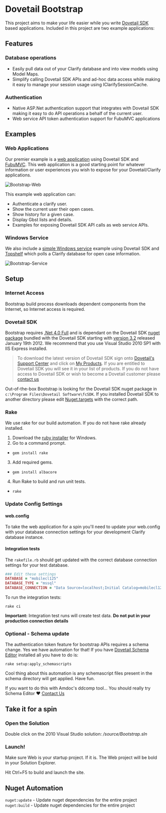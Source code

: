 Dovetail Bootstrap
==================

This project aims to make your life easier while you write [Dovetail SDK](http://www.dovetailsoftware.com/dovetail-sdk) based applications. Included in this project are two example applications:

Features
--------

### Database operations

* Easily pull data out of your Clarify database and into view models using Model Maps.
* Simplify calling Dovetail SDK APIs and ad-hoc data access while making it easy to manage your session usage using IClarifySessionCache.

### Authentication

* Native ASP.Net authentication support that integrates with Dovetail SDK making it easy to do API operations a behalf of the current user.
* Web service API token authentication support for FubuMVC applications

Examples 
--------

### Web Applications
Our premier example is a [web application](https://github.com/DovetailSoftware/dovetail-bootstrap/tree/master/source/Web) using Dovetail SDK and [FubuMVC](http://mvc.fubu-project.org/). This web application is a good starting point for whatever information or user experiences you wish to expose for your Dovetail/Clarify applications.

![Bootstrap-Web](http://f.cl.ly/items/1g2w0M272r1W240O061V/Image%202012-09-13%20at%202.02.46%20PM.png)

This example web application can: 

* Authenticate a clarify user.
* Show the current user their open cases.
* Show history for a given case.
* Display Gbst lists and details.
* Examples for exposing Dovetail SDK API calls as web service APIs.

### Windows Service 

We also include a [simple Windows service](https://github.com/DovetailSoftware/dovetail-bootstrap/tree/master/source/Service) example using Dovetail SDK and [Topshelf](http://topshelf-project.com/) which polls a Clarify database for open case information.

![Bootstrap-Service](http://cl.ly/JQOJ/Image%202012-09-13%20at%202.08.52%20PM.png)

Setup
----

### Internet Access

Bootstrap build process downloads dependent components from the Internet, so Internet access is required. 

### Dovetail SDK 

Bootstrap requires [.Net 4.0 Full](http://www.microsoft.com/download/en/details.aspx?id=17718) and is dependant on the Dovetail SDK [nuget package](http://nuget.org) bundled with the Dovetail SDK starting with [version 3.2](http://support.dovetailsoftware.com/selfservice/products/show/Dovetail%20SDK) released January 19th 2012. We recommend that you use Visual Studio 2010 SP1 with IIS Express installed.

> To download the latest version of Dovetail SDK sign onto [Dovetail's Support Center](http://support.dovetailsoftware.com/selfservice/resources) and click on [My Products](
http://support.dovetailsoftware.com/selfservice/products/owned). If you are entitled to Dovetail SDK you will see it in your list of products. If you do not have access to Dovetail SDK or wish to become a Dovetail customer please [contact us](mailto:support@dovetailsoftware.com)

Out-of-the-box Bootstrap is looking for the Dovetail SDK nuget package in ```c:\Program Files\Dovetail Software\fcSDK```. If you installed Dovetail SDK to another directory please edit [Nuget.targets](https://github.com/DovetailSoftware/dovetail-bootstrap/blob/master/source/.nuget/NuGet.targets) with the correct path.

### Rake

We use rake for our build automation. If you do not have rake already installed. 

1. Download the [ruby installer](http://rubyinstaller.org/downloads/ "I recommend 1.9.3") for Windows.
2. Go to a command prompt.
 * ```gem install rake```

3. Add required gems.
 * ```gem install albacore```

4. Run Rake to build and run unit tests.
 * ```rake```

### Update Config Settings

#### web.config 

To take the web application for a spin you'll need to update your web.config with your database connection settings for your development Clarify database instance. 

#### Integration tests

The ```rakefile.rb``` should get updated with the correct database connection settings for your test database. 

```rb
### Edit these settings 
DATABASE = "mobilecl125"
DATABASE_TYPE = "mssql"
DATABASE_CONNECTION = "Data Source=localhost;Initial Catalog=mobilecl125;User Id=sa;Password=sa"
```

To run the integration tests:

```rake ci```

**Important:** Integration test runs will create test data. **Do not put in your production connection details**

### Optional - Schema update

The authentication token feature for bootstrap APIs requires a schema change. Yes we have automation for that! If you have [Dovetail Schema Editor](http://www.dovetailsoftware.com/dovetail-schema-editor) installed all you have to do is:

```rake setup:apply_schemascripts```

Cool thing about this automation is any schemascript files present in the schema directory will get applied. Have fun.

If you want to do this with Amdoc's ddcomp tool... You should really try Schema Editor :heart: [Contact Us](mailto::support@dovetailsoftware.com)

## Take it for a spin

### Open the Solution

Double click on the 2010 Visual Studio solution: _/source/Bootstrap.sln_

### Launch!

Make sure Web is your startup project. If it is. The Web project will be bold in your Solution Explorer.

Hit Ctrl+F5 to build and launch the site.

## Nuget Automation

```nuget:update``` - Update nuget dependencies for the entire project
```nuget:build``` - Update nuget dependencies for the entire project
